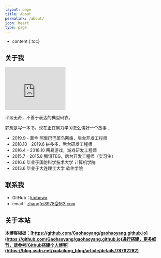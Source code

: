 ```yaml
---
layout: page
title: About
permalink: /about/
icon: heart
type: page
---
```


* content
{:toc}

## 关于我

<iframe src="https://githubbadge.appspot.com/gaohaoyang?s=1" style="border: 0;height: 142px;width: 200px;overflow: hidden;" frameBorder="0"></iframe>

平淡无奇，不善于表达的典型码农。

梦想是写一本书，现在正在努力学习怎么讲好一个故事...

* 2019.9 - 至今 阿里巴巴菜鸟网络，后台开发工程师
* 2018.10 - 2019.6 拼多多，后台研发工程师
* 2016.4 - 2018.10 网易游戏，游戏研发工程师
* 2015.7 - 2015.8 腾讯TEG，后台开发工程师（实习生）
* 2016.6 毕业于国防科学技术大学 计算机学院
* 2013.6 毕业于大连理工大学 软件学院

## 联系我

* GitHub：[luobowo](https://github.com/luobowo)
* email：zhangfei8978@163.com

## 关于本站

**本博客根据：[https://github.com/Gaohaoyang/gaohaoyang.github.io](https://github.com/Gaohaoyang/gaohaoyang.github.io)进行搭建，更多细节，请参考[Github搭建个人博客](https://blog.csdn.net/xudailong_blog/article/details/78762262)**





